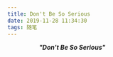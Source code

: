 ```yaml
---
title: Don't Be So Serious
date: 2019-11-28 11:34:30
tags: 随笔
---
```


&nbsp;&nbsp;&nbsp;&nbsp;&nbsp;&nbsp;&nbsp;&nbsp;
&nbsp;&nbsp;&nbsp;&nbsp;&nbsp;&nbsp;&nbsp;&nbsp;
***"Don't Be So Serious"***

